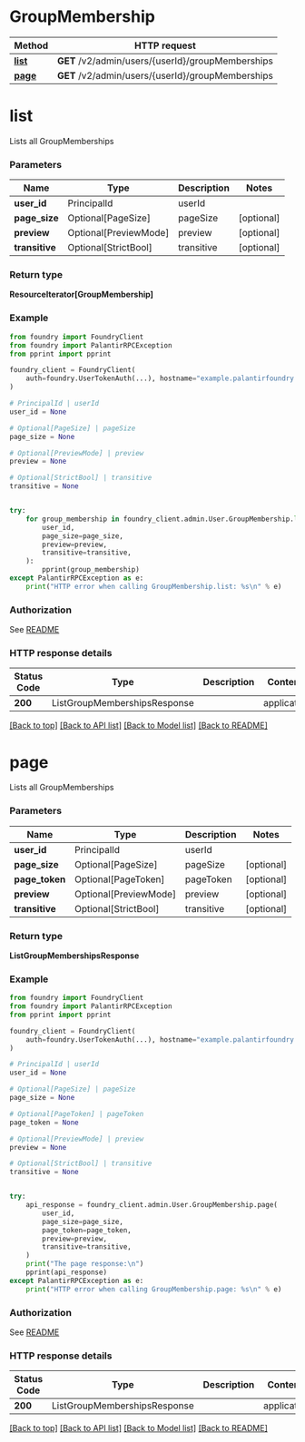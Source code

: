 # GroupMembership

Method | HTTP request |
------------- | ------------- |
[**list**](#list) | **GET** /v2/admin/users/{userId}/groupMemberships |
[**page**](#page) | **GET** /v2/admin/users/{userId}/groupMemberships |

# **list**
Lists all GroupMemberships

### Parameters

Name | Type | Description  | Notes |
------------- | ------------- | ------------- | ------------- |
**user_id** | PrincipalId | userId |  |
**page_size** | Optional[PageSize] | pageSize | [optional] |
**preview** | Optional[PreviewMode] | preview | [optional] |
**transitive** | Optional[StrictBool] | transitive | [optional] |

### Return type
**ResourceIterator[GroupMembership]**

### Example

```python
from foundry import FoundryClient
from foundry import PalantirRPCException
from pprint import pprint

foundry_client = FoundryClient(
    auth=foundry.UserTokenAuth(...), hostname="example.palantirfoundry.com"
)

# PrincipalId | userId
user_id = None

# Optional[PageSize] | pageSize
page_size = None

# Optional[PreviewMode] | preview
preview = None

# Optional[StrictBool] | transitive
transitive = None


try:
    for group_membership in foundry_client.admin.User.GroupMembership.list(
        user_id,
        page_size=page_size,
        preview=preview,
        transitive=transitive,
    ):
        pprint(group_membership)
except PalantirRPCException as e:
    print("HTTP error when calling GroupMembership.list: %s\n" % e)

```



### Authorization

See [README](../README.md#authorization)

### HTTP response details
| Status Code | Type        | Description | Content Type |
|-------------|-------------|-------------|------------------|
**200** | ListGroupMembershipsResponse  |  | application/json |

[[Back to top]](#) [[Back to API list]](../../../README.md#documentation-for-api-endpoints) [[Back to Model list]](../../../README.md#documentation-for-models) [[Back to README]](../../../README.md)

# **page**
Lists all GroupMemberships

### Parameters

Name | Type | Description  | Notes |
------------- | ------------- | ------------- | ------------- |
**user_id** | PrincipalId | userId |  |
**page_size** | Optional[PageSize] | pageSize | [optional] |
**page_token** | Optional[PageToken] | pageToken | [optional] |
**preview** | Optional[PreviewMode] | preview | [optional] |
**transitive** | Optional[StrictBool] | transitive | [optional] |

### Return type
**ListGroupMembershipsResponse**

### Example

```python
from foundry import FoundryClient
from foundry import PalantirRPCException
from pprint import pprint

foundry_client = FoundryClient(
    auth=foundry.UserTokenAuth(...), hostname="example.palantirfoundry.com"
)

# PrincipalId | userId
user_id = None

# Optional[PageSize] | pageSize
page_size = None

# Optional[PageToken] | pageToken
page_token = None

# Optional[PreviewMode] | preview
preview = None

# Optional[StrictBool] | transitive
transitive = None


try:
    api_response = foundry_client.admin.User.GroupMembership.page(
        user_id,
        page_size=page_size,
        page_token=page_token,
        preview=preview,
        transitive=transitive,
    )
    print("The page response:\n")
    pprint(api_response)
except PalantirRPCException as e:
    print("HTTP error when calling GroupMembership.page: %s\n" % e)

```



### Authorization

See [README](../README.md#authorization)

### HTTP response details
| Status Code | Type        | Description | Content Type |
|-------------|-------------|-------------|------------------|
**200** | ListGroupMembershipsResponse  |  | application/json |

[[Back to top]](#) [[Back to API list]](../../../README.md#documentation-for-api-endpoints) [[Back to Model list]](../../../README.md#documentation-for-models) [[Back to README]](../../../README.md)

